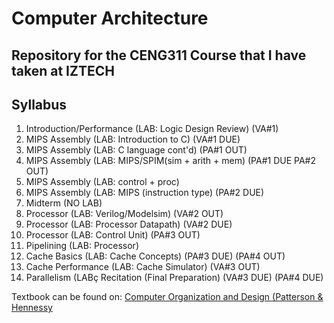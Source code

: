 # Computer Architecture
## Repository for the CENG311 Course that I have taken at IZTECH

## Syllabus 
1.  Introduction/Performance (LAB: Logic Design Review) (VA#1)
2.  MIPS Assembly (LAB: Introduction to C) (VA#1 DUE)
3.  MIPS Assembly (LAB: C language cont'd) (PA#1 OUT)
4.  MIPS Assembly (LAB: MIPS/SPIM(sim + arith + mem) (PA#1 DUE PA#2 OUT) 
5.  MIPS Assembly (LAB: control + proc) 
6.  MIPS Assembly (LAB: MIPS (instruction type) (PA#2 DUE)
7.  Midterm (NO LAB) 
8.  Processor (LAB: Verilog/Modelsim) (VA#2 OUT)
9.  Processor (LAB: Processor Datapath) (VA#2 DUE)
10. Processor (LAB: Control Unit) (PA#3 OUT)
11. Pipelining (LAB: Processor)
12. Cache Basics (LAB: Cache Concepts) (PA#3 DUE) (PA#4 OUT) 
13. Cache Performance (LAB: Cache Simulator) (VA#3 OUT) 
14. Parallelism (LABç Recitation (Final Preparation) (VA#3 DUE) (PA#4 DUE)

Textbook can be found on: [Computer Organization and Design (Patterson & Hennessy](/Textbook/textbook.zip)
